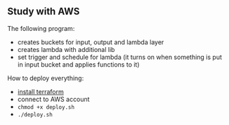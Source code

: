 ## Study with AWS

The following program:
- creates buckets for input, output and lambda layer
- creates lambda with additional lib
- set trigger and schedule for lambda 
  (it turns on when something is put in input bucket and
  applies functions to it)
  

How to deploy everything:
- [install terraform](https://www.terraform.io/downloads.html)
- connect to AWS account
- `chmod +x deploy.sh`
- `./deploy.sh`
